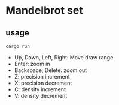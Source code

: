 # Mandelbrot set 

## usage

```
cargo run
```

- Up, Down, Left, Right: Move draw range
- Enter: zoom in
- Backspace, Delete: zoom out 
- Z: precision increment
- X: precision decrement
- C: density increment
- V: density decrement
